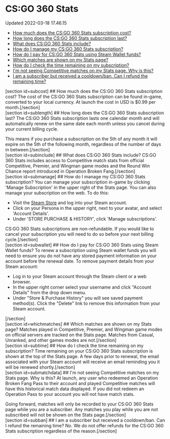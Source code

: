 # CS:GO 360 Stats
Updated 2022-03-18 17.46.15


* [How much does the CS:GO 360 Stats subscription cost?](#subcost)
* [How long does the CS:GO 360 Stats subscription last?](#sublength)
* [What does CS:GO 360 Stats include?](#subinclude)
* [How do I manage my CS:GO 360 Stats subscription?](#submanage)
* [How do I pay for CS:GO 360 Stats using Steam Wallet funds?](#subwallet)
* [Which matches are shown on my Stats page?](#whichmatches)
* [How do I check the time remaining on my subscription?](#subtime)
* [I'm not seeing Competitive matches on my Stats page. Why is this?](#submatchdata)
* [I am a subscriber but received a cooldown/ban. Can I refund the remaining time?](#subban)

  
[section id=subcost] ## How much does the CS:GO 360 Stats subscription cost?
The cost of the CS:GO 360 Stats subscription can be found in-game, converted to your local currency. At launch the cost in USD is $0.99 per month.[/section]   
[section id=sublength] ## How long does the CS:GO 360 Stats subscription last?
The CS:GO 360 Stats subscription lasts one calendar month and will automatically renew on the same date each month unless you cancel during your current billing cycle.  
  
This means if you purchase a subscription on the 5th of any month it will expire on the 5th of the following month, regardless of the number of days in between.[/section]   
[section id=subinclude] ## What does CS:GO 360 Stats include?
CS:GO 360 Stats includes access to Competitive match stats from official Competitive, Premier, and Wingman game modes and the Round Win Chance report introduced in Operation Broken Fang.[/section]   
[section id=submanage] ## How do I manage my CS:GO 360 Stats subscription?
You can manage your subscription in-game by clicking 'Manage Subscription' in the upper right of the Stats page. You can also manage your subscription on the web. To do this:  

* Visit the [Steam Store](https://store.steampowered.com/) and log into your Steam account.
* Click on your Persona in the upper right, next to your avatar, and select 'Account Details'.
* Under 'STORE PURCHASE & HISTORY', click 'Manage subscriptions'.

CS:GO 360 Stats subscriptions are non-refundable. If you would like to cancel your subscription you will need to do so before your next billing cycle.[/section]   
[section id=subwallet] ## How do I pay for CS:GO 360 Stats using Steam Wallet funds?
To renew a subscription using Steam wallet funds you will need to ensure you do not have any stored payment information on your account before the renewal date. To remove payment details from your Steam account:  

* Log in to your Steam account through the Steam client or a web browser.
* In the upper right corner select your username and click "Account Details" from the drop down menu.
* Under "Store & Purchase History" you will see saved payment method(s). Click the "Delete" link to remove this information from your Steam account.

[/section]  
[section id=whichmatches] ## Which matches are shown on my Stats page?
Matches played in Competitive, Premier, and Wingman game modes on official servers are tracked on the Stats page. Matches from Casual, Unranked, and other games modes are not.[/section]   
[section id=subtime] ## How do I check the time remaining on my subscription?
Time remaining on your CS:GO 360 Stats subscription is shown at the top of the Stats page. A few days prior to renewal, the email associated with your Steam account will receive an email reminding you it will be renewed shortly.[/section]   
[section id=submatchdata] ## I'm not seeing Competitive matches on my Stats page. Why is this?
At launch, any user who redeemed an Operation Broken Fang Pass to their account and played Competitive matches will have this historical match data displayed. If you did not redeem an Operation Pass to your account you will not have match stats.  
  
Going forward, matches will only be recorded to your CS:GO 360 Stats page while you are a subscriber. Any matches you play while you are not subscribed will not be shown on the Stats page.[/section]   
[section id=subban] ## I am a subscriber but received a cooldown/ban. Can I refund the remaining time?
No. We do not offer refunds for the CS:GO 360 Stats subscription regardless of the reason.[/section]